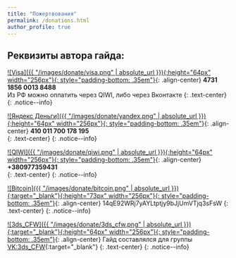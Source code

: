 ```yaml
---
title: "Пожертвования"
permalink: /donations.html
author_profile: true
---
```


## Реквизиты автора гайда:

[![Visa]({{ "/images/donate/visa.png" | absolute_url }}){:height="64px" width="256px"}{: style="padding-bottom: .35em"}](){: .align-center}
**4731 1856 0013 8488**<br>
Из РФ можно оплатить через QIWI, либо через Вконтакте
{: .text-center}
{: .notice--info}

[![Яндекс Деньги]({{ "/images/donate/yandex.png" | absolute_url }}){:height="64px" width="256px"}{: style="padding-bottom: .35em"}](){: .align-center}
**410 011 700 178 195**<br>
{: .text-center}
{: .notice--info}

[![QIWI]({{ "/images/donate/qiwi.png" | absolute_url }}){:height="64px" width="256px"}{: style="padding-bottom: .35em"}](){: .align-center}
**+380977359431**<br>
{: .text-center}
{: .notice--info}

[![Bitcoin]({{ "/images/donate/bitcoin.png" | absolute_url }}){:target="_blank"}{:height="73px" width="256px"}{: style="padding-bottom: .35em"}](bitcoin:14qE92WRj7yAYLtptjy9bJjUmVTjq3sFsW){: .align-center}
14qE92WRj7yAYLtptjy9bJjUmVTjq3sFsW
{: .text-center}
{: .notice--info}

[![3ds_CFW]({{ "/images/donate/3ds_cfw.png" | absolute_url }}){:target="_blank"}{:height="64px" width="256px"}{: style="padding-bottom: .35em"}](http://vk.com/3ds_cfw){: .align-center}
Гайд составлялся для группы [VK:3ds_CFW](http://vk.com/3ds_cfw){:target="_blank"}
{: .text-center}
{: .notice--info}
